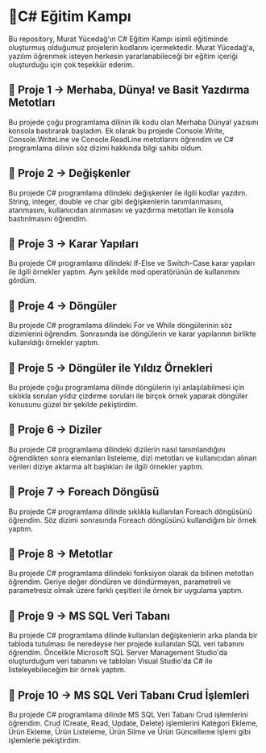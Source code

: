 # :gem:C# Eğitim Kampı
Bu repository, Murat Yücedağ'ın C# Eğitim Kampı isimli eğitiminde oluşturmuş olduğumuz projelerin kodlarını içermektedir. Murat Yücedağ'a, yazılım öğrenmek isteyen herkesin yararlanabileceği bir eğitim içeriği oluşturduğu için çok teşekkür ederim.

## :pushpin: Proje 1 -> Merhaba, Dünya! ve Basit Yazdırma Metotları
Bu projede çoğu programlama dilinin ilk kodu olan Merhaba Dünya! yazısını konsola bastırarak başladım. Ek olarak bu projede Console.Write, Console.WriteLine ve Console.ReadLine metotlarını öğrendim ve C# programlama dilinin söz dizimi hakkında bilgi sahibi oldum.

## :pushpin: Proje 2 -> Değişkenler
Bu projede C# programlama dilindeki değişkenler ile ilgili kodlar yazdım. String, integer, double ve char gibi değişkenlerin tanımlanmasını, atanmasını, kullanıcıdan alınmasını ve yazdırma metotları ile konsola bastırılmasını öğrendim.

## :pushpin: Proje 3 -> Karar Yapıları
Bu projede C# programlama dilindeki If-Else ve Switch-Case karar yapıları ile ilgili örnekler yaptım. Aynı şekilde mod operatörünün de kullanımını gördüm.

## :pushpin: Proje 4 -> Döngüler
Bu projede C# programlama dilindeki For ve While döngülerinin söz dizimlerini öğrendim. Sonrasında ise döngülerin ve karar yapılarının birlikte kullanıldığı örnekler yaptım.

## :pushpin: Proje 5 -> Döngüler ile Yıldız Örnekleri
Bu projede çoğu programlama dilinde döngülerin iyi anlaşılabilmesi için sıklıkla sorulan yıldız çizdirme soruları ile birçok örnek yaparak döngüler konusunu güzel bir şekilde pekiştirdim.

## :pushpin: Proje 6 -> Diziler
Bu projede C# programlama dilindeki dizilerin nasıl tanımlandığını öğrendikten sonra elemanları listeleme, dizi metotları ve kullanıcıdan alınan verileri diziye aktarma alt başlıkları ile ilgili örnekler yaptım.

## :pushpin: Proje 7 -> Foreach Döngüsü
Bu projede C# programlama dilinde sıklıkla kullanılan Foreach döngüsünü öğrendim. Söz dizimi sonrasında Foreach döngüsünü kullandığım bir örnek yaptım.

## :pushpin: Proje 8 -> Metotlar
Bu projede C# programlama dilindeki fonksiyon olarak da bilinen metotları öğrendim. Geriye değer döndüren ve döndürmeyen, parametreli ve parametresiz olmak üzere farklı çeşitleri ile örnek bir uygulama yaptım.

## :pushpin: Proje 9 -> MS SQL Veri Tabanı
Bu projede C# programlama dilinde kullanılan değişkenlerin arka planda bir tabloda tutulması ile neredeyse her projede kullanılan SQL veri tabanını öğrendim. Öncelikle Microsoft SQL Server Management Studio'da oluşturduğum veri tabanını ve tabloları Visual Studio'da C# ile listeleyebileceğim bir örnek yaptım.

## :pushpin: Proje 10 -> MS SQL Veri Tabanı Crud İşlemleri
Bu projede C# programlama dilinde MS SQL Veri Tabanı Crud işlemlerini öğrendim. Crud (Create, Read, Update, Delete) işlemlerini Kategori Ekleme, Ürün Ekleme, Ürün Listeleme, Ürün Silme ve Ürün Güncelleme İşlemi gibi işlemlerle pekiştirdim.
